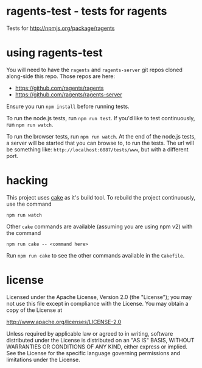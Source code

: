 ragents-test - tests for ragents
================================================================================

Tests for <http://npmjs.org/package/ragents>



using ragents-test
================================================================================

You will need to have the `ragents` and `ragents-server` git repos cloned
along-side this repo.  Those repos are here:

* <https://github.com/ragents/ragents>
* <https://github.com/ragents/ragents-server>

Ensure you run `npm install` before running tests.

To run the node.js tests, run `npm run test`.  If you'd like to test
continuously, run `npm run watch`.

To run the browser tests, run `npm run watch`.  At the end of the node.js
tests, a server will be started that you can browse to, to run the tests.
The url will be something like: `http://localhost:6087/tests/www`, but with
a different port.



hacking
================================================================================

This project uses [cake](http://coffeescript.org/#cake) as it's
build tool.  To rebuild the project continuously, use the command

    npm run watch

Other `cake` commands are available (assuming you are using npm v2) with
the command

    npm run cake -- <command here>

Run `npm run cake` to see the other commands available in the `Cakefile`.



license
================================================================================

Licensed under the Apache License, Version 2.0 (the "License");
you may not use this file except in compliance with the License.
You may obtain a copy of the License at

<http://www.apache.org/licenses/LICENSE-2.0>

Unless required by applicable law or agreed to in writing, software
distributed under the License is distributed on an "AS IS" BASIS,
WITHOUT WARRANTIES OR CONDITIONS OF ANY KIND, either express or implied.
See the License for the specific language governing permissions and
limitations under the License.
